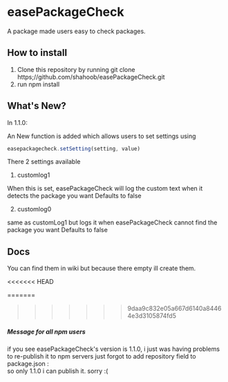 # easePackageCheck
A package made users easy to check packages.

## How to install
1. Clone this repository by running git clone https;//github.com/shahoob/easePackageCheck.git
2. run npm install

## What's New?
In 1.1.0:

An New function is added which allows users to set settings using

```javascript
easepackagecheck.setSetting(setting, value)
```

There 2 settings available

1. customlog1

When this is set, easePackageCheck will log the custom text when it detects the package you want
Defaults to false

2. customlog0

same as customLog1 but logs it when easePackageCheck cannot find the package you want
Defaults to false

## Docs
You can find them in wiki
but because there empty
ill create them.

<<<<<<< HEAD

=======
>>>>>>> 9daa9c832e05a667d6140a84464e3d3105874fd5
##### Message for all npm users
if you see easePackageCheck's version is 1.1.0,
i just was having problems to re-publish it to npm servers
just forgot to add repository field to package.json :\
so only 1.1.0 i can publish it. sorry :(
